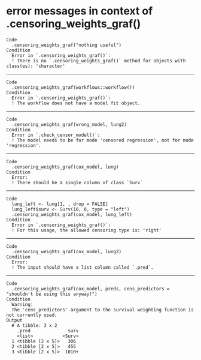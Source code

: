 # error messages in context of .censoring_weights_graf()

    Code
      .censoring_weights_graf("nothing useful")
    Condition
      Error in `.censoring_weights_graf()`:
      ! There is no `.censoring_weights_graf()` method for objects with class(es): 'character'

---

    Code
      .censoring_weights_graf(workflows::workflow())
    Condition
      Error in `.censoring_weights_graf()`:
      ! The workflow does not have a model fit object.

---

    Code
      .censoring_weights_graf(wrong_model, lung2)
    Condition
      Error in `.check_censor_model()`:
      ! The model needs to be for mode 'censored regression', not for mode 'regression'.

---

    Code
      .censoring_weights_graf(cox_model, lung)
    Condition
      Error:
      ! There should be a single column of class `Surv`

---

    Code
      lung_left <- lung[1, , drop = FALSE]
      lung_left$surv <- Surv(10, 0, type = "left")
      .censoring_weights_graf(cox_model, lung_left)
    Condition
      Error in `.censoring_weights_graf()`:
      ! For this usage, the allowed censoring type is: 'right'

---

    Code
      .censoring_weights_graf(cox_model, lung2)
    Condition
      Error:
      ! The input should have a list column called `.pred`.

---

    Code
      .censoring_weights_graf(cox_model, preds, cens_predictors = "shouldn't be using this anyway!")
    Condition
      Warning:
      The 'cens_predictors' argument to the survival weighting function is not currently used.
    Output
      # A tibble: 3 x 2
        .pred              surv
        <list>           <Surv>
      1 <tibble [2 x 5]>   306 
      2 <tibble [2 x 5]>   455 
      3 <tibble [2 x 5]>  1010+

